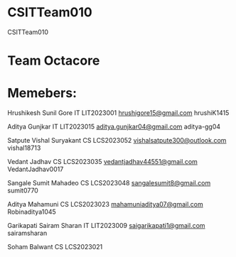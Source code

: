 # CSITTeam010
CSITTeam010

# Team Octacore

# Memebers:
Hrushikesh Sunil Gore IT LIT2023001 hrushigore15@gmail.com hrushiK1415

Aditya Gunjkar IT LIT2023015 aditya.gunjkar04@gmail.com aditya-gg04

Satpute Vishal Suryakant CS LCS2023052 vishalsatpute300@outlook.com vishal18713

Vedant Jadhav CS LCS2023035 vedantjadhav44551@gmail.com VedantJadhav0017

Sangale Sumit Mahadeo CS LCS2023048
sangalesumit8@gmail.com sumit0770

Aditya Mahamuni CS LCS2023023 mahamuniaditya07@gmail.com
Robinaditya1045

Garikapati Sairam Sharan IT LIT2023009 saigarikapati1@gmail.com sairamsharan

Soham Balwant CS LCS2023021 

